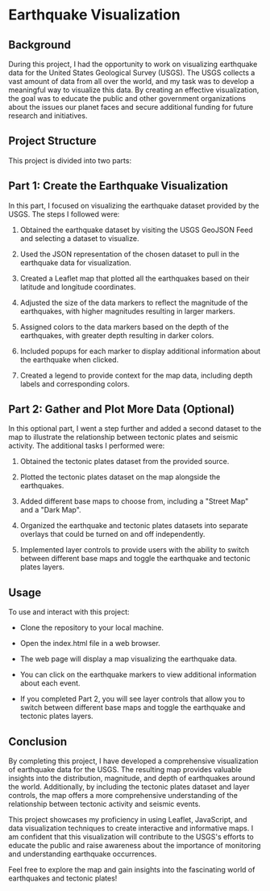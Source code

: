 # Earthquake Visualization
## Background
During this project, I had the opportunity to work on visualizing earthquake data for the United States Geological Survey (USGS). The USGS collects a vast amount of data from all over the world, and my task was to develop a meaningful way to visualize this data. By creating an effective visualization, the goal was to educate the public and other government organizations about the issues our planet faces and secure additional funding for future research and initiatives.

## Project Structure
This project is divided into two parts:

## Part 1: Create the Earthquake Visualization
In this part, I focused on visualizing the earthquake dataset provided by the USGS. The steps I followed were:

1. Obtained the earthquake dataset by visiting the USGS GeoJSON Feed and selecting a dataset to visualize.

2. Used the JSON representation of the chosen dataset to pull in the earthquake data for visualization.

3. Created a Leaflet map that plotted all the earthquakes based on their latitude and longitude coordinates.

4. Adjusted the size of the data markers to reflect the magnitude of the earthquakes, with higher magnitudes resulting in larger markers.

5. Assigned colors to the data markers based on the depth of the earthquakes, with greater depth resulting in darker colors.

6. Included popups for each marker to display additional information about the earthquake when clicked.

7. Created a legend to provide context for the map data, including depth labels and corresponding colors.

## Part 2: Gather and Plot More Data (Optional)
In this optional part, I went a step further and added a second dataset to the map to illustrate the relationship between tectonic plates and seismic activity. The additional tasks I performed were:

1. Obtained the tectonic plates dataset from the provided source.

2. Plotted the tectonic plates dataset on the map alongside the earthquakes.

3. Added different base maps to choose from, including a "Street Map" and a "Dark Map".

4. Organized the earthquake and tectonic plates datasets into separate overlays that could be turned on and off independently.

5. Implemented layer controls to provide users with the ability to switch between different base maps and toggle the earthquake and tectonic plates layers.

## Usage
To use and interact with this project:

* Clone the repository to your local machine.

* Open the index.html file in a web browser.

* The web page will display a map visualizing the earthquake data.

* You can click on the earthquake markers to view additional information about each event.

* If you completed Part 2, you will see layer controls that allow you to switch between different base maps and toggle the earthquake and tectonic plates layers.

## Conclusion
By completing this project, I have developed a comprehensive visualization of earthquake data for the USGS. The resulting map provides valuable insights into the distribution, magnitude, and depth of earthquakes around the world. Additionally, by including the tectonic plates dataset and layer controls, the map offers a more comprehensive understanding of the relationship between tectonic activity and seismic events.

This project showcases my proficiency in using Leaflet, JavaScript, and data visualization techniques to create interactive and informative maps. I am confident that this visualization will contribute to the USGS's efforts to educate the public and raise awareness about the importance of monitoring and understanding earthquake occurrences.

Feel free to explore the map and gain insights into the fascinating world of earthquakes and tectonic plates!
